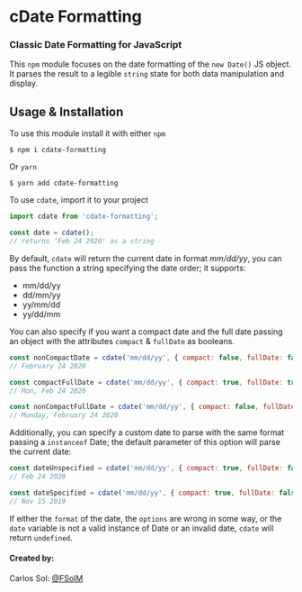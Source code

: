 # cDate Formatting
### Classic Date Formatting for JavaScript

This `npm` module focuses on the date formatting of the `new Date()` JS object. It parses the result to a legible `string` state for both data manipulation and display.

## Usage & Installation

To use this module install it with either `npm`

```
$ npm i cdate-formatting
```

Or `yarn`

```
$ yarn add cdate-formatting
```

To use `cdate`, import it to your project

```javascript
import cdate from 'cdate-formatting';

const date = cdate();
// returns 'Feb 24 2020' as a string 
```

By default, `cdate` will return the current date in format *mm/dd/yy*, you can pass the function a string specifying the date order; it supports:

- mm/dd/yy
- dd/mm/yy
- yy/mm/dd
- yy/dd/mm

You can also specify if you want a compact date and the full date passing an object with the attributes `compact` & `fullDate` as booleans.

```javascript
const nonCompactDate = cdate('mm/dd/yy', { compact: false, fullDate: false });
// February 24 2020

const compactFullDate = cdate('mm/dd/yy', { compact: true, fullDate: true });
// Mon, Feb 24 2020

const nonCompactFullDate = cdate('mm/dd/yy', { compact: false, fullDate: true });
// Monday, February 24 2020
```

Additionally, you can specify a custom date to parse with the same format passing a `instanceof` Date; the default parameter of this option will parse the current date:

```javascript
const dateUnspecified = cdate('mm/dd/yy', { compact: true, fullDate: false });
// Feb 24 2020

const dateSpecified = cdate('mm/dd/yy', { compact: true, fullDate: false }, new Date (2019, 10, 15));
// Nov 15 2019

```

If either the `format` of the date, the `options` are wrong in some way, or the `date` variable is not a valid instance of Date or an invalid date, `cdate` will return `undefined`.

#### Created by:

Carlos Sol: [@FSolM](https://github.com/FSolM)
